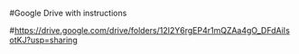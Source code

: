 #Google Drive with instructions

#https://drive.google.com/drive/folders/12I2Y6rgEP4r1mQZAa4gO_DFdAiIsotKJ?usp=sharing
